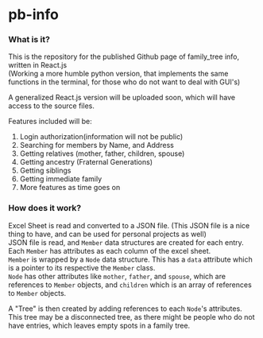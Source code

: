 # pb-info		

  ### What is it?		
 This is the repository for the published Github page of family_tree info, written in React.js		
 (Working a more humble python version, that implements the same functions in the terminal, for those who do not want to deal with GUI's)		

 
  A generalized React.js version will be uploaded soon, which will have access to the source files.		

  Features included will be:		

  1. Login authorization(information will not be public)		
 1. Searching for members by Name, and Address		
 2. Getting relatives (mother, father, children, spouse)		
 3. Getting ancestry (Fraternal Generations)		
 4. Getting siblings		
 5. Getting immediate family		
 6. More features as time goes on			

  ### How does it work?		

 Excel Sheet is read and converted to a JSON file. (This JSON file is a nice thing to have, and can be used for personal projects as well)		
 JSON file is read, and `Member` data structures are created for each entry. Each `Member` has attributes as each column of the excel sheet.		
 `Member` is wrapped by a `Node` data structure. This has a `data` attribute which is a pointer to its respective the `Member` class.		
 `Node` has other attributes like `mother`, `father`, and `spouse`, which are references to `Member` objects, and `children` which is an array of references to `Member` objects.		

  A "Tree" is then created by adding references to each `Node`'s attributes.		
 This tree may be a disconnected tree, as there might be people who do not have entries, which leaves empty spots in a family tree.
